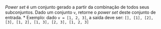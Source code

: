 *Power set* é um conjunto gerado a partir da combinação de todos seus subconjuntos. Dado um conjunto ```v```, retorne o *power set* deste conjunto de entrada.
    * Exemplo: dado ```v = [1, 2, 3]```, a saída deve ser:
        ```[], [1], [2], [3], [1, 2], [1, 3], [2, 3], [1, 2, 3]```